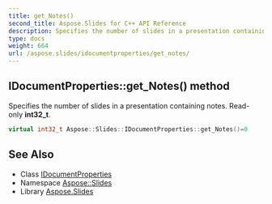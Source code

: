 ```yaml
---
title: get_Notes()
second_title: Aspose.Slides for C++ API Reference
description: Specifies the number of slides in a presentation containing notes. Read-only int32_t.
type: docs
weight: 664
url: /aspose.slides/idocumentproperties/get_notes/
---
```

## IDocumentProperties::get_Notes() method


Specifies the number of slides in a presentation containing notes. Read-only **int32_t**.

```cpp
virtual int32_t Aspose::Slides::IDocumentProperties::get_Notes()=0
```

## See Also

* Class [IDocumentProperties](../)
* Namespace [Aspose::Slides](../../)
* Library [Aspose.Slides](../../../)